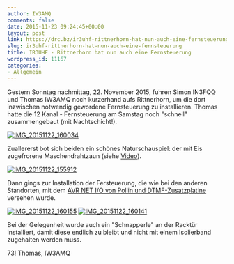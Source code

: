 ```yaml
---
author: IW3AMQ
comments: false
date: 2015-11-23 09:24:45+00:00
layout: post
link: https://drc.bz/ir3uhf-rittnerhorn-hat-nun-auch-eine-fernsteuerung/
slug: ir3uhf-rittnerhorn-hat-nun-auch-eine-fernsteuerung
title: IR3UHF - Rittnerhorn hat nun auch eine Fernsteuerung
wordpress_id: 11167
categories:
- Allgemein
---
```


Gestern Sonntag nachmittag, 22. November 2015, fuhren Simon IN3FQQ und Thomas IW3AMQ noch kurzerhand aufs Rittnerhorn, um die dort inzwischen notwendig gewordene Fernsteuerung zu installieren. Thomas hatte die 12 Kanal - Fernsteuerung am Samstag noch "schnell" zusammengebaut (mit Nachtschicht!).

[![IMG_20151122_160034](https://drc.bz/wp-content/uploads/2015/11/IMG_20151122_160034-1024x614.jpg)](https://drc.bz/wp-content/uploads/2015/11/IMG_20151122_160034.jpg)

Zuallererst bot sich beiden ein schönes Naturschauspiel: der mit Eis zugefrorene Maschendrahtzaun (siehe [Video](https://drc.bz/wp-content/uploads/2015/11/VID_20151122_155931.avi)).

[![IMG_20151122_155912](https://drc.bz/wp-content/uploads/2015/11/IMG_20151122_155912-1024x614.jpg)](https://drc.bz/wp-content/uploads/2015/11/IMG_20151122_155912.jpg)

Dann gings zur Installation der Fersteuerung, die wie bei den anderen Standorten, mit dem [AVR NET I/O von Pollin und DTMF-Zusatzplatine](https://drc.bz/interessante-links/bastelecke-umbau-und-eigenbau/analog-digitaltechnik/dtmf-und-lanhamnet-fernsteuerung/) versehen wurde.

[![IMG_20151122_160155](https://drc.bz/wp-content/uploads/2015/11/IMG_20151122_160155-1024x614.jpg)](https://drc.bz/wp-content/uploads/2015/11/IMG_20151122_160155.jpg) [![IMG_20151122_160141](https://drc.bz/wp-content/uploads/2015/11/IMG_20151122_160141-1024x614.jpg)](https://drc.bz/wp-content/uploads/2015/11/IMG_20151122_160141.jpg)

Bei der Gelegenheit wurde auch ein "Schnapperle" an der Racktür installiert, damit diese endlich zu bleibt und nicht mit einem Isolierband zugehalten werden muss.

73! Thomas, IW3AMQ
